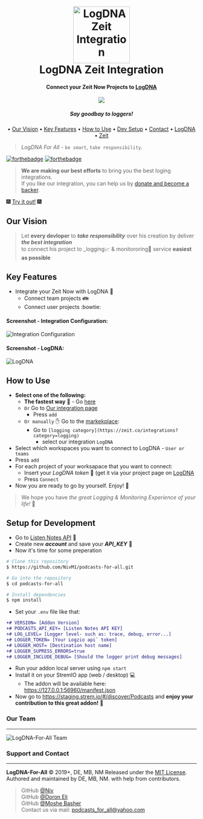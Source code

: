 <h1 align="center">
  <img src="https://github.com/doron050/logz-for-all/blob/master/resources/images/logDNA-Icon.png" alt="LogDNA Zeit Integration" width="150"></a>
  <br>
  LogDNA Zeit Integration
  <br>
</h1>

<h4 align="center">Connect your Zeit Now Projects to <a href="https://logdna.com/" target="_blank">LogDNA</a></h4>

<p align="center">
  <a href="https://paypal.me/doron050">
    <img src="https://img.shields.io/badge/$-donate-ff69b4.svg?maxAge=2592000&amp;style=flat">
  </a>
</p> 

<h5 align="center">Say goodbay to loggers!</a></h5>

<p align="center">
  • <a href="#Our-Vision">Our Vision</a> 
  • <a href="#Key-Features">Key Features</a>
  • <a href="#How-to-Use">How to Use</a>
  • <a href="#Setup-for-Development">Dev Setup</a>
  • <a href="#Support-and-Contact">Contact</a>
  • <a href="https://logdna.com/">LogDNA</a>
  • <a href="https://zeit.co">Zeit</a>
  
</p>

> *LogDNA For All* - `be smart`, `take responsibility`.

[![forthebadge](https://forthebadge.com/images/badges/built-with-love.svg)](https://forthebadge.com)
[![forthebadge](https://forthebadge.com/images/badges/check-it-out.svg)](https://forthebadge.com)

> **We are making our best efforts** to bring you the best loging integrations.<br/>
> If you like our integration, you can help us by <a href="https://paypal.me/doron050">donate and become a backer</a>.

:fireworks: [Try it out!](https://zeit.co/integrations/logdna-for-all) :fireworks:

## Our Vision
> Let **every devloper** to **_take responsibility_** over his creation by deliver **_the best integration_**<br/>to connect his project to _logging:chart_with_upwards_trend: & monitororing:traffic_light: service **easiest as possible**

## Key Features

* Integrate your Zeit Now with LogDNA :electric_plug:
  * Connect team projects :family:
  * Connect user projects :bowtie:

#### Screenshot - Integration Configuration:
![Integration Configuration](https://github.com/doron050/logz-for-all/blob/master/resources/images/configuration.png?raw=true)

#### Screenshot - LogDNA:
![LogDNA](https://github.com/doron050/logz-for-all/blob/master/resources/images/dashboard1.png?raw=true)

## How to Use
* **Select one of the following:**
  * **The fastest way** :rocket: - Go [here](https://zeit.co/integrations/logdna-for-all/add)
  * `Or` Go to [Our integration page](https://zeit.co/integrations/logdna-for-all)
    * Press `add`
  * `Or manually` :hand: Go to the [markekplace](https://zeit.co/integrations):
    * Go to `[logging category](https://zeit.co/integrations?category=logging)` 
      * select our integration `LogDNA`
* Select which workspaces you want to connect to LogDNA -  `User or teams`
* Press `add`
* For each project of your worksapace that you want to connect:
  * Insert your *LogDNA token* :key: (get it via your project page on [LogDNA](https://logdna.com/)
  * Press `Connect`
* Now you are ready to go by yourself. Enjoy! :tada:
> We hope you have _the great Logging & Monitoring Experience of your life!_ :rainbow:

## Setup for Development

* Go to <a href="https://www.listennotes.com/api/">Listen Notes API</a> :page_facing_up:
* Create new **_account_** and save your **_API_KEY_** :memo:
* Now it's time for some preperation
```bash 
# Clone this repository
$ https://github.com/NivM1/podcasts-for-all.git

# Go into the repository
$ cd podcasts-for-all

# Install dependencies
$ npm install
```
* Set your `.env` file like that:
```diff
+# VERSION= [Addon Version]
+# PODCASTS_API_KEY= [Listen Notes API KEY]
+# LOG_LEVEL= [Logger level- such as: trace, debug, error...]
+# LOGGER_TOKEN= [Your Logzio api` token]
+# LOGGER_HOST= [Destination host name]
+# LOGGER_SUPRESS_ERRORS=true
+# LOGGER_INCLUDE_DEBUG= [Should the logger print debug messages]
```

* Run your addon local server using `npm start`
* Install it on your StremIO app (web / desktop) :computer:
  * The addon will be available here: <https://127.0.0.1:56960/manifest.json>
* Now go to <https://staging.strem.io/#/discover/Podcasts> and **enjoy your contribution to this great addon!** :trumpet:


### Our Team 
------

![LogDNA-For-All Team](https://github.com/doron050/logz-for-all/blob/master/resources/images/team.png?raw=true)
            
### Support and Contact
------

**LogDNA-For-All** © 2019+, DE, MB, NM Released under the [MIT License].<br>
Authored and maintained by DE, MB, NM. with help from contributors.


> GitHub [@Niv](https://github.com/nivm1) <br/>
> GitHub [@Doron Eli](https://github.com/doron050) <br/>
> GitHub [@Moshe Basher](https://github.com/moshebasher) <br/>
> Contact us via mail: <podcasts_for_all@yahoo.com>

[MIT License]: http://mit-license.org/
